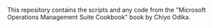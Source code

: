 This repository contains the scripts and any code from the "Microsoft Operations Management Suite Cookbook" book by Chiyo Odika.

